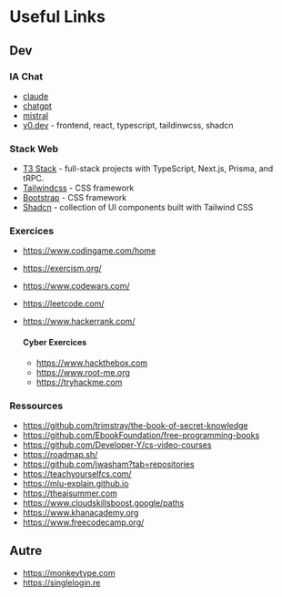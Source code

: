 # Useful Links

## Dev

### IA Chat
- [claude](https://claude.ai/new)
- [chatgpt](https://chatgpt.com)
- [mistral](https://mistral.ai)
- [v0.dev](https://v0.dev/chat) - frontend, react, typescript, taildinwcss, shadcn


### Stack Web
- [T3 Stack](https://create.t3.gg) - full-stack projects with TypeScript, Next.js, Prisma, and tRPC.
- [Tailwindcss](https://tailwindcss.com) - CSS framework
- [Bootstrap](https://getbootstrap.com) - CSS framework
- [Shadcn](https://ui.shadcn.com) - collection of UI components built with Tailwind CSS

### Exercices
- https://www.codingame.com/home
- https://exercism.org/
- https://www.codewars.com/
- https://leetcode.com/
- https://www.hackerrank.com/

  #### Cyber Exercices
  - https://www.hackthebox.com
  - https://www.root-me.org
  - https://tryhackme.com

### Ressources
- https://github.com/trimstray/the-book-of-secret-knowledge
- https://github.com/EbookFoundation/free-programming-books
- https://github.com/Developer-Y/cs-video-courses
- https://roadmap.sh/
- https://github.com/jwasham?tab=repositories
- https://teachyourselfcs.com/
- https://mlu-explain.github.io
- https://theaisummer.com
- https://www.cloudskillsboost.google/paths
- https://www.khanacademy.org
- https://www.freecodecamp.org/

## Autre
- https://monkeytype.com
- https://singlelogin.re
